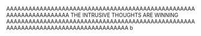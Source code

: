AAAAAAAAAAAAAAAAAAAAAAAAAAAAAAAAAAAAAAAAAAAAAAAAAAAAAAAAAAAAAAAAAAAA
THE INTRUSIVE THOUGHTS ARE WINNING
AAAAAAAAAAAAAAAAAAAAAAAAAAAAAAAAAAAAAAAAAAAAAAAAAAAAAAAAAAAAAAAAAAAAAAAAAAAAAAAAAAAA
b